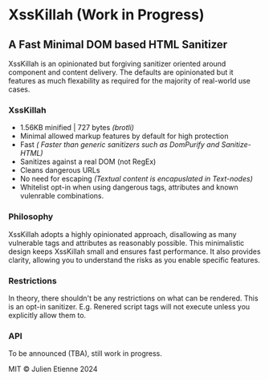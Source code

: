 # XssKillah (Work in Progress)

## A Fast Minimal DOM based HTML Sanitizer

XssKillah is an opinionated but forgiving sanitizer oriented around component and content delivery.
The defaults are opinionated but it features as much flexability as required for the majority of real-world use cases.


### XssKillah
- 1.56KB minified | 727 bytes _(brotli)_
- Minimal allowed markup features by default for high protection
- Fast _( Faster than generic sanitizers such as DomPurify and Sanitize-HTML)_
- Sanitizes against a real DOM (not RegEx)
- Cleans dangerous URLs
- No need for escaping _(Textual content is encapuslated in Text-nodes)_
- Whitelist opt-in when using dangerous tags, attributes and known vulenrable combinations.


### Philosophy
XssKillah adopts a highly opinionated approach, disallowing as many vulnerable tags and attributes as reasonably possible. This minimalistic design keeps XssKillah small and ensures fast performance. It also provides clarity, allowing you to understand the risks as you enable specific features.

### Restrictions
In theory, there shouldn't be any restrictions on what can be rendered. 
This is an opt-in sanitizer. E.g. Renered script tags will not execute unless you explicitly allow them to.

### API
To be announced (TBA), still work in progress.

MIT © Julien Etienne 2024
